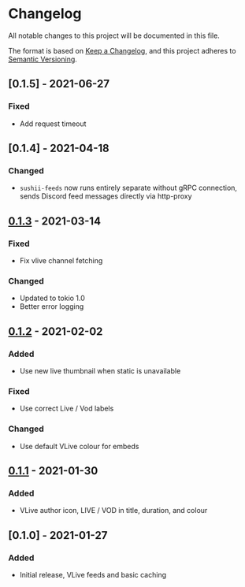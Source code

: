 # Changelog

All notable changes to this project will be documented in this file.

The format is based on [Keep a Changelog](https://keepachangelog.com/en/1.0.0/),
and this project adheres to [Semantic Versioning](https://semver.org/spec/v2.0.0.html).


## [0.1.5] - 2021-06-27

### Fixed

-  Add request timeout

## [0.1.4] - 2021-04-18

### Changed

-  `sushii-feeds` now runs entirely separate without gRPC connection, sends
   Discord feed messages directly via http-proxy

## [0.1.3] - 2021-03-14

### Fixed

-  Fix vlive channel fetching

### Changed

-  Updated to tokio 1.0
-  Better error logging

## [0.1.2] - 2021-02-02

### Added

-  Use new live thumbnail when static is unavailable

### Fixed

-  Use correct Live / Vod labels

### Changed

-  Use default VLive colour for embeds

## [0.1.1] - 2021-01-30

### Added

-  VLive author icon, LIVE / VOD in title, duration, and colour

## [0.1.0] - 2021-01-27

### Added

-  Initial release, VLive feeds and basic caching

[unreleased]: https://github.com/sushiibot/sushii-2/compare/sushii-feeds-v0.3.0...HEAD
[0.1.3]: https://github.com/sushiibot/sushii-2/compare/sushii-feeds-v0.1.2...sushii-feeds-v0.1.3
[0.1.2]: https://github.com/sushiibot/sushii-2/compare/sushii-feeds-v0.1.1...sushii-feeds-v0.1.2
[0.1.1]: https://github.com/sushiibot/sushii-2/compare/sushii-feeds-v0.1.0...sushii-feeds-v0.1.1
